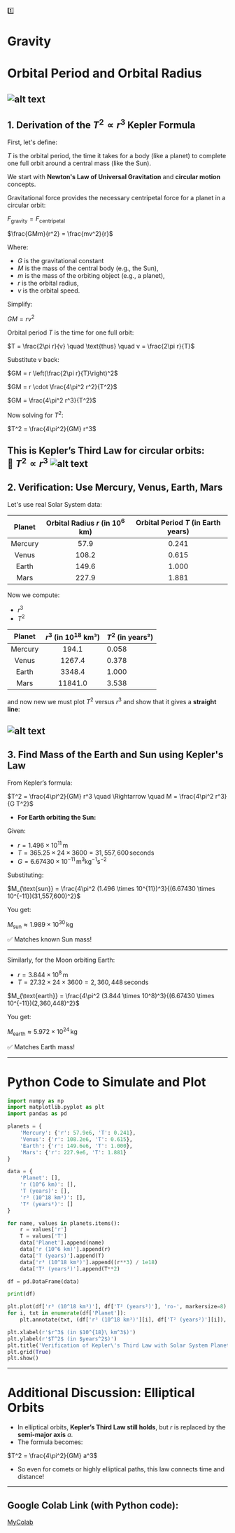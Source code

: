 1️⃣
# Gravity  
# Orbital Period and Orbital Radius
![alt text](sun.gif)
---

## 1. Derivation of the $T^2 \propto r^3$ Kepler Formula
First, let's define:

$T$ is the orbital period, the time it takes for a body (like a planet) to complete one full orbit around a central mass (like the Sun).

We start with **Newton's Law of Universal Gravitation** and **circular motion** concepts.

Gravitational force provides the necessary centripetal force for a planet in a circular orbit:

$F_{\text{gravity}} = F_{\text{centripetal}}$

$\frac{GMm}{r^2} = \frac{mv^2}{r}$

Where:  
- $G$ is the gravitational constant 
- $M$ is the mass of the central body (e.g., the Sun),
- $m$ is the mass of the orbiting object (e.g., a planet),  
- $r$ is the orbital radius,  
- $v$ is the orbital speed.

Simplify:

$GM = rv^2$

Orbital period $T$ is the time for one full orbit:

$T = \frac{2\pi r}{v} \quad \text{thus} \quad v = \frac{2\pi r}{T}$

Substitute $v$ back:

$GM = r \left(\frac{2\pi r}{T}\right)^2$

$GM = r \cdot \frac{4\pi^2 r^2}{T^2}$

$GM = \frac{4\pi^2 r^3}{T^2}$

Now solving for $T^2$:

$T^2 = \frac{4\pi^2}{GM} r^3$

This is **Kepler’s Third Law** for circular orbits:  
🔸 **$T^2 \propto r^3$**
![alt text](image.png)
---

## 2. Verification: Use Mercury, Venus, Earth, Mars

Let's use real Solar System data:

| Planet  | Orbital Radius $r$ (in $10^6$ km) | Orbital Period $T$ (in Earth years) |
|:-------:|:---------------------------------:|:-----------------------------------:|
| Mercury | 57.9                             | 0.241                              |
| Venus   | 108.2                            | 0.615                              |
| Earth   | 149.6                            | 1.000                              |
| Mars    | 227.9                            | 1.881                              |

Now we compute:

- $r^3$
- $T^2$

| Planet  | $r^3$ (in $10^{18}$ km³) | $T^2$ (in years²) |
|:-------:|:---------------------------------:|:--------------------------------|
| Mercury | 194.1                            | 0.058                            |
| Venus   | 1267.4                           | 0.378                            |
| Earth   | 3348.4                           | 1.000                            |
| Mars    | 11841.0                          | 3.538                            |

and now new we must plot $T^2$ versus $r^3$ and show that it gives a **straight line**:

![alt text](image-2.png)
---

## 3. Find Mass of the Earth and Sun using Kepler's Law

From Kepler’s formula:

$T^2 = \frac{4\pi^2}{GM} r^3 \quad \Rightarrow \quad M = \frac{4\pi^2 r^3}{G T^2}$

- **For Earth orbiting the Sun:**

Given:
- $r = 1.496 \times 10^{11} \, \text{m}$
- $T = 365.25 \times 24 \times 3600 = 31,557,600 \, \text{seconds}$
- $G = 6.67430 \times 10^{-11} \, \text{m}^3 \text{kg}^{-1} \text{s}^{-2}$

Substituting:

$M_{\text{sun}} = \frac{4\pi^2 (1.496 \times 10^{11})^3}{(6.67430 \times 10^{-11})(31,557,600)^2}$

You get:

$M_{\text{sun}} \approx 1.989 \times 10^{30} \, \text{kg}$

✅  Matches known Sun mass!

---

Similarly, for the Moon orbiting Earth:

- $r = 3.844 \times 10^8 \, \text{m}$
- $T = 27.32 \times 24 \times 3600 = 2,360,448 \, \text{seconds}$

$M_{\text{earth}} = \frac{4\pi^2 (3.844 \times 10^8)^3}{(6.67430 \times 10^{-11})(2,360,448)^2}$

You get:

$M_{\text{earth}} \approx 5.972 \times 10^{24} \, \text{kg}$

✅ Matches Earth mass!

---

# Python Code to Simulate and Plot

```python
import numpy as np
import matplotlib.pyplot as plt
import pandas as pd

planets = {
    'Mercury': {'r': 57.9e6, 'T': 0.241},
    'Venus': {'r': 108.2e6, 'T': 0.615},
    'Earth': {'r': 149.6e6, 'T': 1.000},
    'Mars': {'r': 227.9e6, 'T': 1.881}
}

data = {
    'Planet': [],
    'r (10^6 km)': [],
    'T (years)': [],
    'r³ (10^18 km³)': [],
    'T² (years²)': []
}

for name, values in planets.items():
    r = values['r']
    T = values['T']
    data['Planet'].append(name)
    data['r (10^6 km)'].append(r)
    data['T (years)'].append(T)
    data['r³ (10^18 km³)'].append((r**3) / 1e18)
    data['T² (years²)'].append(T**2)

df = pd.DataFrame(data)

print(df)

plt.plot(df['r³ (10^18 km³)'], df['T² (years²)'], 'ro-', markersize=8)
for i, txt in enumerate(df['Planet']):
    plt.annotate(txt, (df['r³ (10^18 km³)'][i], df['T² (years²)'][i]), textcoords="offset points", xytext=(5,5), ha='center')

plt.xlabel(r'$r^3$ (in $10^{18}\ km^3$)')
plt.ylabel(r'$T^2$ (in $years^2$)')
plt.title('Verification of Kepler\'s Third Law with Solar System Planets')
plt.grid(True)
plt.show()

```

---

# Additional Discussion: Elliptical Orbits

- In elliptical orbits, **Kepler’s Third Law still holds**, but $r$ is replaced by the **semi-major axis** $a$.
- The formula becomes:

$T^2 = \frac{4\pi^2}{GM} a^3$

- So even for comets or highly elliptical paths, this law connects time and distance!

---
## Google Colab Link (with Python code):

[MyColab](https://colab.research.google.com/drive/1nxY-EsikhIzR8trIpHQmCeOzOjeTJ5Qk)
